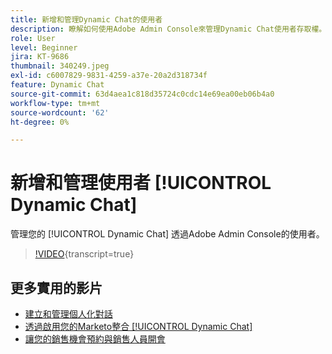 ```yaml
---
title: 新增和管理Dynamic Chat的使用者
description: 瞭解如何使用Adobe Admin Console來管理Dynamic Chat使用者存取權。
role: User
level: Beginner
jira: KT-9686
thumbnail: 340249.jpeg
exl-id: c6007829-9831-4259-a37e-20a2d318734f
feature: Dynamic Chat
source-git-commit: 63d4aea1c818d35724c0cdc14e69ea00eb06b4a0
workflow-type: tm+mt
source-wordcount: '62'
ht-degree: 0%

---
```


# 新增和管理使用者 [!UICONTROL Dynamic Chat]

管理您的 [!UICONTROL Dynamic Chat]  透過Adobe Admin Console的使用者。

>[!VIDEO](https://video.tv.adobe.com/v/340249/?quality=12&learn=on){transcript=true}

## 更多實用的影片

* [建立和管理個人化對話](dialogue-management.md)
* [透過啟用您的Marketo整合 [!UICONTROL Dynamic Chat]](marketo-integration.md)
* [讓您的銷售機會預約與銷售人員開會](meeting-booking.md)
